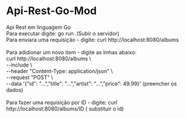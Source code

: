 # Api-Rest-Go-Mod
Api Rest em linguagem Go <br>
Para executar digite: go run .(Subir o servidor) <br>
Para enviara uma requisição - digite: curl http://localhost:8080/albums <br> <br>
Para adidionar um novo item - digite as linhas abaixo: <br>
curl http://localhost:8080/albums \ <br>
    --include \ <br>
    --header "Content-Type: application/json" \ <br>
    --request "POST" \ <br>
    --data '{"id": "...","title": "...","artist": "...","price": 49.99}' (preencher os dados) <br><br>
    Para fazer uma requisição por ID - digite: curl http://localhost:8080/albums/ID ( substituir o id) <br>
    
